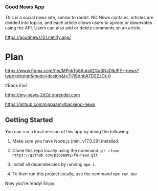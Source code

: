 ###  Good News App

This is a social news site, similar to reddit. NC News contains, articles are divided into topics, and each article allows users to upvote or downvotes using the API. Users can also add or delete comments on an article.

https://goodnews101.netlify.app/

# Plan

https://www.figma.com/file/MPgkTo8KutaIi2QuSNsDIb/FE--news?type=design&mode=design&t=7i7iSdnbA7DZZzCt-0

#Back End

https://my-news-2d2d.onrender.com

https://github.com/pippaamy/backend-news

## Getting Started

You can run a local version of this app by doing the following:

1. Make sure you have Node.js (min. v17.0.29) installed.

2. Clone this repo locally using the command `git clone https://github.com/pippaamy/fe-news.git`

3. Install all dependencies by running `npm i`.

4. To then run this project locally, use the command `npm run dev`

Now you're ready! Enjoy.
